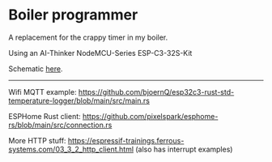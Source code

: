 # Boiler programmer

A replacement for the crappy timer in my boiler.

Using an AI-Thinker NodeMCU-Series ESP-C3-32S-Kit

Schematic
[here](https://docs.ai-thinker.com/_media/esp32/docs/esp-c3-32s-kit-v1.0_specification.pdf).

---

Wifi MQTT example:
<https://github.com/bjoernQ/esp32c3-rust-std-temperature-logger/blob/main/src/main.rs>

ESPHome Rust client: <https://github.com/pixelspark/esphome-rs/blob/main/src/connection.rs>

More HTTP stuff: <https://espressif-trainings.ferrous-systems.com/03_3_2_http_client.html> (also has
interrupt examples)
